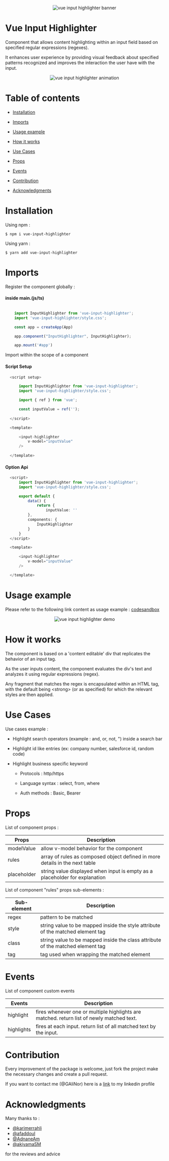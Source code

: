 <p align="center"><img src="https://github.com/GAliNor/assets/blob/main/vue-input-highlighter/banner.png" alt="vue input highlighter banner"></p>

# Vue Input Highlighter

Component that allows content highlighting within an input field based on specified regular expressions (regexes).

It enhances user experience by providing visual feedback about specified patterns recognized and improves the interaction the user have with the input.

<p align="center"><img src="https://github.com/GAliNor/assets/blob/main/vue-input-highlighter/animation.gif" alt="vue input highlighter animation"></p>


# Table of contents

- [Installation](#installation)
  

- [Imports](#imports)


- [Usage example](#usage-example)


- [How it works](#how-it-works)  


- [Use Cases](#use-cases)


- [Props](#props)


- [Events](#events)
  

- [Contribution](#contribution)


- [Acknowledgments](#acknowledgments)


# Installation

Using npm :

    $ npm i vue-input-highlighter


Using yarn :

    $ yarn add vue-input-highlighter


# Imports

Register the component globally :

#### inside main.(js/ts)
````typescript

    import InputHighlighter from 'vue-input-highlighter';
    import 'vue-input-highlighter/style.css';

    const app = createApp(App)

    app.component("InputHighlighter", InputHighlighter);

    app.mount('#app')

````
Import within the scope of a component

#### Script Setup
````typescript
  <script setup>

      import InputHighlighter from 'vue-input-highlighter';
      import 'vue-input-highlighter/style.css';

      import { ref } from 'vue';

      const inputValue = ref('');
  
  </script>

  <template>

      <input-highlighter
          v-model="inputValue"
      />
  
  </template>
````

#### Option Api
````typescript
  <script>
      import InputHighlighter from 'vue-input-highlighter';
      import 'vue-input-highlighter/style.css';

      export default {
          data() {
              return {
                  inputValue: ''
          },
          components: {
              InputHighlighter
          }
      }
  </script>

  <template>

      <input-highlighter
          v-model="inputValue"
      />

  </template>

````
# Usage example

Please refer to the following link content as usage example : [codesandbox](https://codesandbox.io/s/admiring-kilby-4h9swj?file=/src/App.vue)

<p align="center"><img src="https://github.com/GAliNor/assets/blob/main/vue-input-highlighter/demo.gif" alt="vue input highlighter demo"></p>


# How it works

The component is based on a 'content editable' div that replicates the behavior of an input tag.

As the user inputs content, the component evaluates the div's text and analyzes it using regular expressions (regex).

Any fragment that matches the regex is encapsulated within an HTML tag, with the default being \<strong\> (or as specified) for which the relevant styles are then applied.

# Use Cases

Use cases example :

- Highlight search operators (example : and, or, not, ") inside a search bar

- Highlight id like entries (ex: company number, salesforce id, random code)

- Highlight business specific keyword

    - Protocols : http/https

    - Language syntax : select, from, where

    - Auth methods : Basic, Bearer

# Props

List of component props :

| Props       | Description                                                                 |
|-------------|-----------------------------------------------------------------------------|
| modelValue  | allow v-model behavior for the component                                    |
| rules       | array of rules as composed object defined in more details in the next table |
| placeholder | string value displayed when input is empty as a placeholder for explanation |


List of component "rules" props sub-elements :

| Sub-element | Description                                                                     |
|-------------|---------------------------------------------------------------------------------|
| regex       | pattern to be matched                                                           |
| style       | string value to be mapped inside the style attribute of the matched element tag |
| class       | string value to be mapped inside the class attribute of the matched element tag |
| tag         | tag used when wrapping the matched element                                      |

# Events

List of component custom events

| Events      | Description                                                                               |
|------------|-------------------------------------------------------------------------------------------|
| highlight  | fires whenever one or multiple highlights are matched. return list of newly matched text. |
| highlights | fires at each input. return list of all matched text by the input.                        |

# Contribution

Every improvement of the package is welcome, just fork the project make the necessary changes and create a pull request.

If you want to contact me (@GAliNor) here is a [link](https://www.linkedin.com/in/ali-guedda/) to my linkedin profile

# Acknowledgments

Many thanks to :

 - [@karimerrahli](https://github.com/karimerrahli)
 - [@afaddoul](https://github.com/afaddoul)
 - [@AdnaneAm](https://github.com/adnaneam)
 - [@akiyamaSM](https://github.com/akiyamaSM)

for the reviews and advice
